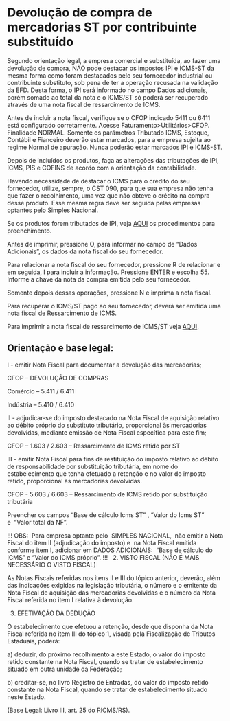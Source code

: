 # Devolução de compra de mercadorias ST por contribuinte substituído

Segundo orientação legal, a empresa comercial e substituída, ao fazer uma devolução de compra, NÃO pode destacar os impostos IPI e ICMS-ST da mesma forma como foram destacados pelo seu fornecedor industrial ou contribuinte substituto, sob pena de ter a operação recusada na validação da EFD. Desta forma, o IPI será informado no campo Dados adicionais, porém somado ao total da nota e o ICMS/ST só poderá ser recuperado através de uma nota fiscal de ressarcimento de ICMS.

Antes de incluir a nota fiscal, verifique se o CFOP indicado 5411 ou 6411 está configurado corretamente. Acesse Faturamento>Utilitários>CFOP. Finalidade NORMAL. Somente os parâmetros Tributado ICMS, Estoque, Contábil e Fianceiro deverão estar marcados, para a empresa sujeita ao regime Normal de apuração. Nunca poderão estar marcados IPI e ICMS-ST. 


Depois de incluídos os produtos, faça as alterações das tributações de IPI, ICMS, PIS e COFINS de acordo com a orientação da contabilidade.

Havendo necessidade de destacar o ICMS para o crédito do seu fornecedor, utilize, sempre, o CST 090, para que sua empresa não tenha que fazer o recolhimento, uma vez que não obteve o crédito na compra desse produto.
Esse mesma regra deve ser seguida pelas empresas optantes pelo Simples Nacional.

Se os produtos forem tributados de IPI, veja [AQUI](devolucao-de-compra-de-mercadorias-com-ipi-por-empresa-comercial--nao-contribuinte-do-ipi-.md) os procedimentos para preenchimento.

Antes de imprimir, pressione O, para informar no campo de “Dados Adicionais”, os dados da nota fiscal do seu fornecedor.

Para relacionar a nota fiscal do seu fornecedor, pressione R de relacionar e em seguida, I para incluir a informação. Pressione ENTER e escolha 55. Informe a chave da nota da compra emitida pelo seu fornecedor.

Somente depois dessas operações, pressione N e imprima a nota fiscal.

Para recuperar o ICMS/ST pago ao seu fornecedor, deverá ser emitida uma nota fiscal de Ressarcimento de ICMS.

Para imprimir a nota fiscal de ressarcimento de ICMS/ST veja [AQUI](ressarcimento-do-icms-st---emissão-da-nf-e.md).

## Orientação e base legal:

I - emitir Nota Fiscal para documentar a devolução das mercadorias;

CFOP – DEVOLUÇÃO DE COMPRAS

Comércio – 5.411 / 6.411

Indústria – 5.410 / 6.410

II - adjudicar-se do imposto destacado na Nota Fiscal de aquisição relativo ao débito próprio do substituto tributário, proporcional às mercadorias devolvidas, mediante emissão de Nota Fiscal específica para este fim;

CFOP – 1.603 / 2.603 – Ressarcimento de ICMS retido por ST

III - emitir Nota Fiscal para fins de restituição do imposto relativo ao débito de responsabilidade por substituição tributária, em nome do estabelecimento que tenha efetuado a retenção e no valor do imposto retido, proporcional às mercadorias devolvidas.

CFOP - 5.603 / 6.603 – Ressarcimento de ICMS retido por substituição tributária

Preencher os campos “Base de cálculo Icms ST” , “Valor do Icms ST” e  “Valor total da NF”.

!!!
OBS:  Para empresa optante pelo  SIMPLES NACIONAL,  não emitir a Nota Fiscal do item II (adjudicação do imposto) e  na Nota Fiscal emitida conforme item I, adicionar em DADOS ADICIONAIS:  “Base de cálculo do ICMS” e “Valor do ICMS próprio”.
!!!
 
2. VISTO FISCAL (NÃO É MAIS NECESSÁRIO O VISTO FISCAL)

As Notas Fiscais referidas nos itens II e III do tópico anterior, deverão, além das indicações exigidas na legislação tributária, o número e o emitente da Nota Fiscal de aquisição das mercadorias devolvidas e o número da Nota Fiscal referida no item I relativa à devolução.

3. EFETIVAÇÃO DA DEDUÇÃO

O estabelecimento que efetuou a retenção, desde que disponha da Nota Fiscal referida no item III do tópico 1, visada pela Fiscalização de Tributos Estaduais, poderá:

a) deduzir, do próximo recolhimento a este Estado, o valor do imposto retido constante na Nota Fiscal, quando se tratar de estabelecimento situado em outra unidade da Federação;

b) creditar-se, no livro Registro de Entradas, do valor do imposto retido constante na Nota Fiscal, quando se tratar de estabelecimento situado neste Estado.

(Base Legal: Livro III, art. 25 do RICMS/RS).